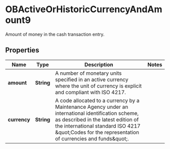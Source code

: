 

# OBActiveOrHistoricCurrencyAndAmount9

Amount of money in the cash transaction entry.

## Properties

| Name | Type | Description | Notes |
|------------ | ------------- | ------------- | -------------|
|**amount** | **String** | A number of monetary units specified in an active currency where the unit of currency is explicit and compliant with ISO 4217. |  |
|**currency** | **String** | A code allocated to a currency by a Maintenance Agency under an international identification scheme, as described in the latest edition of the international standard ISO 4217 \&quot;Codes for the representation of currencies and funds\&quot;. |  |



